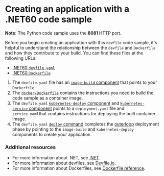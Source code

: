 # Creating an application with a .NET60 code sample 

**Note:** The Python code sample uses the **8081** HTTP port.

Before you begin creating an application with this `devfile` code sample, it's helpful to understand the relationship between the `devfile` and `Dockerfile` and how they contribute to your build. You can find these files at the following URLs:

* [.NET60 `devfile.yaml`](https://github.com/redhat-appstudio/devfile-sample-dotnet60-dance/blob/main/devfile.yaml) 
* [.NET60 `Dockerfile`](https://github.com/redhat-appstudio/devfile-sample-dotnet60-dance/blob/main/docker/Dockerfile)

1. The `devfile.yaml` file has an [`image-build` component](https://github.com/redhat-appstudio/devfile-sample-dotnet60-dance/blob/main/devfile.yaml#L44-L50) that points to your `Dockerfile`.
2. The [`docker/Dockerfile`](https://github.com/redhat-appstudio/devfile-sample-dotnet60-dance/blob/main/docker/Dockerfile) contains the instructions you need to build the code sample as a container image.
3. The `devfile.yaml` [`kubernetes-deploy` component](https://github.com/redhat-appstudio/devfile-sample-dotnet60-dance/blob/main/devfile.yaml#L51-L63) and [`kubernetes-service` component](https://github.com/redhat-appstudio/devfile-sample-dotnet60-dance/blob/main/devfile.yaml#L64-L71) points to a `deployment.yaml` file and `service.yaml`that contains instructions for deploying the built container image.
4. The `devfile.yaml` [`deploy` command](https://github.com/redhat-appstudio/devfile-sample-dotnet60-dance/blob/main/devfile.yaml#L89-L106) completes the [outerloop](https://devfile.io/docs/2.2.0/innerloop-vs-outerloop) deployment phase by pointing to the `image-build` and `kubernetes-deploy` components to create your application.

### Additional resources
* For more information about .NET, see [.NET](https://dotnet.microsoft.com/en-us/learn/dotnet/what-is-dotnet).
* For more information about devfiles, see [Devfile.io](https://devfile.io/).
* For more information about Dockerfiles, see [Dockerfile reference](https://docs.docker.com/engine/reference/builder/).
